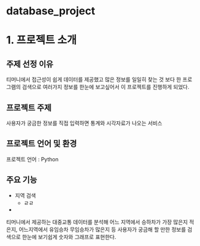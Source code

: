 # database_project

# 1. 프로젝트 소개

## 주제 선정 이유
티머니에서 접근성이 쉽게 데이터를 제공했고 많은 정보를 일일히 찾는 것 보다 한 프로그램의 검색으로 여러가지 정보를 한눈에 보고싶어서 이 프로젝트를 진행하게 되었다.

## 프로젝트 주제
사용자가 궁금한 정보를 직접 입력하면 통계와 시각자료가 나오는 서비스

## 프로젝트 언어 및 환경
프로젝트 언어 : Python

## 주요 기능
* 지역 검색
  * ㄹㄹ
* 



티머니에서 제공하는 대중교통 데이터를 분석해 어느 지역에서 승하차가 가장 많은지 적은지, 어느지역에서 유임승차 무임승차가 많은지 등
사용자가 궁금해 할 만한 정보를 검색으로 한눈에 보기쉽게 숫자와 그래프로 표현한다.
